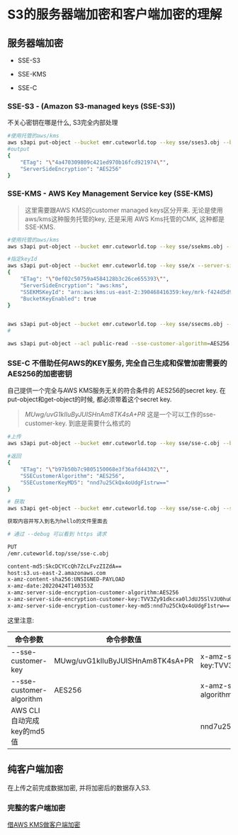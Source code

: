# S3的服务器端加密和客户端加密的理解

## 服务器端加密

* SSE-S3

* SSE-KMS

* SSE-C

### SSE-S3 - (Amazon S3-managed keys (SSE-S3))

不关心密钥在哪是什么, S3完全内部处理

```bash
#使用托管的aws/kms
aws s3api put-object --bucket emr.cuteworld.top --key sse/sses3.obj --body a.txt --server-side-encryption AES256
#output
{
    "ETag": "\"4a470309809c421ed970b16fcd921974\"",
    "ServerSideEncryption": "AES256"
}

```

### SSE-KMS - AWS Key Management Service key (SSE-KMS)

> 这里需要跟AWS KMS的customer managed keys区分开来. 无论是使用aws/kms这种服务托管的key, 还是采用 AWS Kms托管的CMK, 这种都是 SSE-KMS.

```bash
#使用托管的aws/kms
aws s3api put-object --bucket emr.cuteworld.top --key sse/ssekms.obj --body a.txt --server-side-encryption aws:kms

#指定keyId
aws s3api put-object --bucket emr.cuteworld.top --key sse/x --server-side-encryption aws:kms --ssekms-key-id mrk-f424d5d9d32f42db945378266270a6b3
{
    "ETag": "\"0ef02c50759a4584128b3c26ce655393\"",
    "ServerSideEncryption": "aws:kms",
    "SSEKMSKeyId": "arn:aws:kms:us-east-2:390468416359:key/mrk-f424d5d9d32f42db945378266270a6b3",
    "BucketKeyEnabled": true
}


aws s3api put-object --bucket emr.cuteworld.top --key sse/ssecms.obj --body a.txt --sse-customer-algorithm AES256 --sse-customer-key MUwg/uvG1kIIuByJUISHnAm8TK4sA+PR
# 

aws s3api put-object --acl public-read --sse-customer-algorithm=AES256 --sse-customer-key=MUwg/uvG1kIIuByJUISHnAm8TK4sA+PR --body ~/Downloads/copied/CNC.mp4 --bucket decipherers --key gmdata-dev/hugeVideo.mp4 

```



### SSE-C  不借助任何AWS的KEY服务, 完全自己生成和保管加密需要的AES256的加密密钥

自己提供一个完全与AWS KMS服务无关的符合条件的 AES256的secret key. 在put-object和get-object的时候, 都必须带着这个secret key.

>  *MUwg/uvG1kIIuByJUISHnAm8TK4sA+PR*  这是一个可以工作的sse-customer-key. 到底是需要什么格式的

```bash
#上传
aws s3api put-object --bucket emr.cuteworld.top --key sse/sse-c.obj --body a.txt --sse-customer-algorithm AES256 --sse-customer-key MUwg/uvG1kIIuByJUISHnAm8TK4sA+PR

#返回 
{
    "ETag": "\"b97b50b7c9805150068e3f36afd44302\"",
    "SSECustomerAlgorithm": "AES256",
    "SSECustomerKeyMD5": "nnd7u25CkQx4oUdgF1strw=="
}

# 获取
aws s3api get-object --bucket emr.cuteworld.top --key sse/sse-c.obj --sse-customer-algorithm AES256 --sse-customer-key MUwg/uvG1kIIuByJUISHnAm8TK4sA+PR hello

获取内容并写入到名为hello的文件里面去

# 通过 --debug 可以看到 https 请求

PUT
/emr.cuteworld.top/sse/sse-c.obj

content-md5:SkcDCYCcQh7ZcLFvzZIZdA==
host:s3.us-east-2.amazonaws.com
x-amz-content-sha256:UNSIGNED-PAYLOAD
x-amz-date:20220424T140353Z
x-amz-server-side-encryption-customer-algorithm:AES256
x-amz-server-side-encryption-customer-key:TVV3Zy91dkcxa0lJdUJ5SlVJU0huQW04VEs0c0ErUFI=
x-amz-server-side-encryption-customer-key-md5:nnd7u25CkQx4oUdgF1strw==

```

这里注意:

|命令参数|命令参数值|https headers值|
|--|--|--|
| --sse-customer-key | MUwg/uvG1kIIuByJUISHnAm8TK4sA+PR | x-amz-server-side-encryption-customer-key:TVV3Zy91dkcxa0lJdUJ5SlVJU0huQW04VEs0c0ErUFI= |
| --sse-customer-algorithm | AES256 | x-amz-server-side-encryption-customer-algorithm:AES256 |
| AWS CLI自动完成 key的md5值 |  | nnd7u25CkQx4oUdgF1strw== |

## 纯客户端加密

在上传之前完成数据加密, 并将加密后的数据存入S3.

### 完整的客户端加密

[借AWS KMS做客户端加密](https://docs.aws.amazon.com/zh_cn/AmazonS3/latest/userguide/UsingClientSideEncryption.html)
